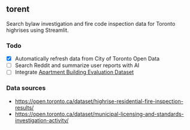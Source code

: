 ## torent
Search bylaw investigation and fire code inspection data for Toronto highrises using Streamlit.

### Todo
- [x] Automatically refresh data from City of Toronto Open Data
- [ ] Search Reddit and summarize user reports with AI
- [ ] Integrate [Apartment Building Evaluation Dataset](https://open.toronto.ca/dataset/apartment-building-evaluation/)

### Data sources
- https://open.toronto.ca/dataset/highrise-residential-fire-inspection-results/
- https://open.toronto.ca/dataset/municipal-licensing-and-standards-investigation-activity/